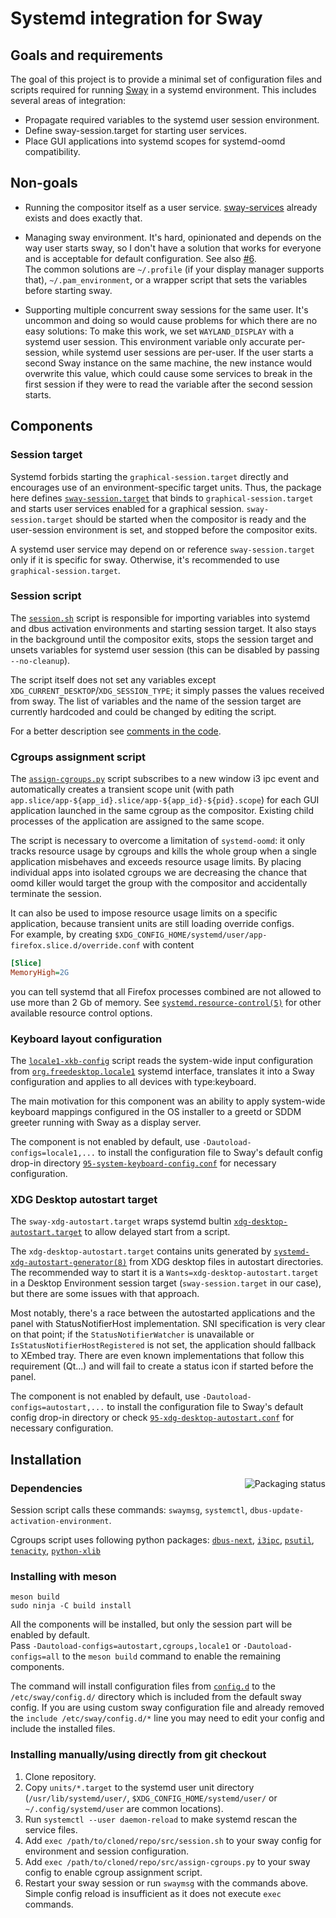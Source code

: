 # Systemd integration for Sway

## Goals and requirements

The goal of this project is to provide a minimal set of configuration files and scripts required for running [Sway](https://swaywm.org/) in a systemd environment.
This includes several areas of integration:

- Propagate required variables to the systemd user session environment.
- Define sway-session.target for starting user services.
- Place GUI applications into systemd scopes for systemd-oomd compatibility.

## Non-goals

- Running the compositor itself as a user service. [sway-services](https://github.com/xdbob/sway-services/) already exists and does exactly that.

- Managing sway environment. It's hard, opinionated and depends on the way user starts sway, so I don't have a solution that works for everyone and is acceptable for default configuration. See also [#6](https://github.com/alebastr/sway-systemd/issues/6).\
  The common solutions are `~/.profile` (if your display manager supports that), `~/.pam_environment`, or a wrapper script that sets the variables before starting sway.

- Supporting multiple concurrent sway sessions for the same user. It's uncommon and doing so would cause problems for which there are no easy solutions: To make this work, we set `WAYLAND_DISPLAY` with a systemd user session. This environment variable only accurate per-session, while systemd user sessions are per-user. If the user starts a second Sway instance on the same machine, the new instance would overwrite this value, which could cause some services to break in the first session if they were to read the variable after the second session starts.

## Components

### Session target

Systemd forbids starting the `graphical-session.target` directly and encourages use of an environment-specific target units. Thus, the package here defines [`sway-session.target`](./units/sway-session.target) that binds to `graphical-session.target` and starts user services enabled for a graphical session. `sway-session.target` should be started when the compositor is ready and the user-session environment is set, and stopped before the compositor exits.

A systemd user service may depend on or reference `sway-session.target` only if it is specific for sway. Otherwise, it's recommended to use `graphical-session.target`.

### Session script

The [`session.sh`](./src/session.sh) script is responsible for importing variables into systemd and dbus activation environments and starting session target.
It also stays in the background until the compositor exits, stops the session target and unsets variables for systemd user session (this can be disabled by passing `--no-cleanup`).

The script itself does not set any variables except `XDG_CURRENT_DESKTOP`/`XDG_SESSION_TYPE`; it simply passes the values received from sway.
The list of variables and the name of the session target are currently hardcoded and could be changed by editing the script.

For a better description see [comments in the code](./src/session.sh).

### Cgroups assignment script

The [`assign-cgroups.py`](./src/assign-cgroups.py) script subscribes to a new window i3 ipc event and automatically creates a transient scope unit (with path `app.slice/app-${app_id}.slice/app-${app_id}-${pid}.scope`) for each GUI application launched in the same cgroup as the compositor. Existing child processes of the application are assigned to the same scope.

The script is necessary to overcome a limitation of `systemd-oomd`: it only tracks resource usage by cgroups and kills the whole group when a single application misbehaves and exceeds resource usage limits. By placing individual apps into isolated cgroups we are decreasing the chance that oomd killer would target the group with the compositor and accidentally terminate the session.

It can also be used to impose resource usage limits on a specific application, because transient units are still loading override configs.\
For example, by creating `$XDG_CONFIG_HOME/systemd/user/app-firefox.slice.d/override.conf` with content

```ini
[Slice]
MemoryHigh=2G
```

you can tell systemd that all Firefox processes combined are not allowed to use more than 2 Gb of memory.
See [`systemd.resource-control(5)`](https://www.freedesktop.org/software/systemd/man/systemd.resource-control.html) for other available resource control options.

### Keyboard layout configuration

The [`locale1-xkb-config`](./src/locale1-xkb-config) script reads the system-wide input configuration from
[`org.freedesktop.locale1`](https://www.freedesktop.org/software/systemd/man/org.freedesktop.locale1.html)
systemd interface, translates it into a Sway configuration and applies to all devices with type:keyboard.

The main motivation for this component was an ability to apply system-wide keyboard mappings configured in the OS installer
to a greetd or SDDM greeter running with Sway as a display server.

The component is not enabled by default, use `-Dautoload-configs=locale1,...`
to install the configuration file to Sway's default config drop-in directory
[`95-system-keyboard-config.conf`](./config.d/95-system-keyboard-config.conf.in) for necessary configuration.

### XDG Desktop autostart target

The `sway-xdg-autostart.target` wraps systemd bultin [`xdg-desktop-autostart.target`](https://www.freedesktop.org/software/systemd/man/systemd.special.html#xdg-desktop-autostart.target) to allow delayed start from a script.

The `xdg-desktop-autostart.target` contains units generated by [`systemd-xdg-autostart-generator(8)`](https://www.freedesktop.org/software/systemd/man/systemd-xdg-autostart-generator.html) from XDG desktop files in autostart directories.
The recommended way to start it is a `Wants=xdg-desktop-autostart.target` in a Desktop Environment session target (`sway-session.target` in our case), but there are some issues with that approach.

Most notably, there's a race between the autostarted applications and the panel with StatusNotifierHost implementation.
SNI specification is very clear on that point; if the `StatusNotifierWatcher` is unavailable or `IsStatusNotifierHostRegistered` is not set, the application should fallback to XEmbed tray. There are even known implementations that follow this requirement (Qt...) and will fail to create a status icon if started before the panel.

The component is not enabled by default, use `-Dautoload-configs=autostart,...`
to install the configuration file to Sway's default config drop-in directory
or check [`95-xdg-desktop-autostart.conf`](./config.d/95-xdg-desktop-autostart.conf.in) for necessary configuration.

## Installation

<a href="https://repology.org/project/sway-systemd/versions">
    <img src="https://repology.org/badge/vertical-allrepos/sway-systemd.svg" alt="Packaging status" align="right">
</a>

### Dependencies

Session script calls these commands: `swaymsg`, `systemctl`, `dbus-update-activation-environment`.

Cgroups script uses following python packages:
[`dbus-next`](https://pypi.org/project/dbus-next/),
[`i3ipc`](https://pypi.org/project/i3ipc/),
[`psutil`](https://pypi.org/project/psutil/),
[`tenacity`](https://pypi.org/project/tenacity/),
[`python-xlib`](https://pypi.org/project/python-xlib/)

### Installing with meson

```
meson build
sudo ninja -C build install
```

All the components will be installed, but only the session part will be enabled by default.\
Pass `-Dautoload-configs=autostart,cgroups,locale1` or `-Dautoload-configs=all` to the `meson build` command to enable the remaining components.

The command will install configuration files from [`config.d`](./config.d/) to the `/etc/sway/config.d/` directory which is included from the default sway config. If you are using custom sway configuration file and already removed the `include /etc/sway/config.d/*` line you may need to edit your config and include the installed files.

### Installing manually/using directly from git checkout

1. Clone repository.
2. Copy `units/*.target` to the systemd user unit directory (`/usr/lib/systemd/user/`, `$XDG_CONFIG_HOME/systemd/user/` or `~/.config/systemd/user` are common locations).
3. Run `systemctl --user daemon-reload` to make systemd rescan the service files.
4. Add `exec /path/to/cloned/repo/src/session.sh` to your sway config for environment and session configuration.
5. Add `exec /path/to/cloned/repo/src/assign-cgroups.py` to your sway config to enable cgroup assignment script.
6. Restart your sway session or run `swaymsg` with the commands above. Simple config reload is insufficient as it does not execute `exec` commands.
